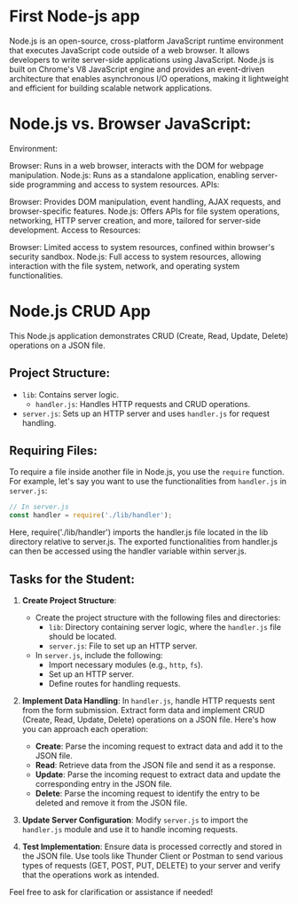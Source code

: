 # First Node-js app

Node.js is an open-source, cross-platform JavaScript runtime environment that executes JavaScript code outside of a web browser. It allows developers to write server-side applications using JavaScript. Node.js is built on Chrome's V8 JavaScript engine and provides an event-driven architecture that enables asynchronous I/O operations, making it lightweight and efficient for building scalable network applications.

# Node.js vs. Browser JavaScript:

Environment:

Browser: Runs in a web browser, interacts with the DOM for webpage manipulation.
Node.js: Runs as a standalone application, enabling server-side programming and access to system resources.
APIs:

Browser: Provides DOM manipulation, event handling, AJAX requests, and browser-specific features.
Node.js: Offers APIs for file system operations, networking, HTTP server creation, and more, tailored for server-side development.
Access to Resources:

Browser: Limited access to system resources, confined within browser's security sandbox.
Node.js: Full access to system resources, allowing interaction with the file system, network, and operating system functionalities.



# Node.js CRUD App

This Node.js application demonstrates CRUD (Create, Read, Update, Delete) operations on a JSON file.

## Project Structure:


- `lib`: Contains server logic.
  - `handler.js`: Handles HTTP requests and CRUD operations.
- `server.js`: Sets up an HTTP server and uses `handler.js` for request handling.


## Requiring Files:

To require a file inside another file in Node.js, you use the `require` function. For example, let's say you want to use the functionalities from `handler.js` in `server.js`:

```javascript
// In server.js
const handler = require('./lib/handler');
```

Here, require('./lib/handler') imports the handler.js file located in the lib directory relative to server.js. The exported functionalities from handler.js can then be accessed using the handler variable within server.js.



## Tasks for the Student:

1. **Create Project Structure**:
   - Create the project structure with the following files and directories:
     - `lib`: Directory containing server logic, where the `handler.js` file should be located.
     - `server.js`: File to set up an HTTP server.
   - In `server.js`, include the following:
     - Import necessary modules (e.g., `http`, `fs`).
     - Set up an HTTP server.
     - Define routes for handling requests.

2. **Implement Data Handling**:
   In `handler.js`, handle HTTP requests sent from the form submission. Extract form data and implement CRUD (Create, Read, Update, Delete) operations on a JSON file. Here's how you can approach each operation:
   - **Create**: Parse the incoming request to extract data and add it to the JSON file.
   - **Read**: Retrieve data from the JSON file and send it as a response.
   - **Update**: Parse the incoming request to extract data and update the corresponding entry in the JSON file.
   - **Delete**: Parse the incoming request to identify the entry to be deleted and remove it from the JSON file.

3. **Update Server Configuration**:
   Modify `server.js` to import the `handler.js` module and use it to handle incoming requests.

4. **Test Implementation**:
   Ensure data is processed correctly and stored in the JSON file. Use tools like Thunder Client or Postman to send various types of requests (GET, POST, PUT, DELETE) to your server and verify that the operations work as intended.

Feel free to ask for clarification or assistance if needed!


